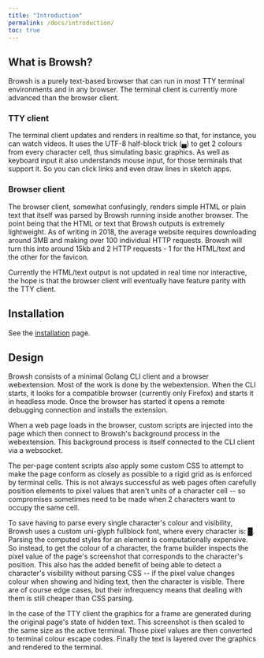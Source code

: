 ```yaml
---
title: "Introduction"
permalink: /docs/introduction/
toc: true
---
```


## What is Browsh?

Browsh is a purely text-based browser that can run in most TTY terminal
environments and in any browser. The terminal client is currently more advanced
than the browser client.

### TTY client
The terminal client updates and renders in realtime so that, for instance, you
can watch videos. It uses the UTF-8 half-block trick (▄) to get 2 colours
from every character cell, thus simulating basic graphics. As well as keyboard input it also understands mouse input, for those terminals that support it. So
you can click links and even draw lines in sketch apps.

### Browser client
The browser client, somewhat confusingly, renders simple HTML or plain text that
itself was parsed by Browsh running inside another browser. The point being that the HTML or text that Browsh outputs is extremely lightweight. As of writing in 2018, the
average website requires downloading around 3MB and making over 100 individual HTTP requests. Browsh will turn this into around 15kb and 2 HTTP requests - 1 for the HTML/text and the other for the favicon.

Currently the HTML/text output is not updated in real time nor interactive, the hope is that the browser client will eventually have feature parity with the TTY client.

## Installation

See the [installation](/docs/installation/) page.

## Design

Browsh consists of a minimal Golang CLI client and a browser webextension. Most of the work is done by the webextension. When the CLI starts, it looks for a compatible browser (currently only Firefox) and starts it in headless mode. Once
the browser has started it opens a remote debugging connection and installs the extension.

When a web page loads in the browser, custom scripts are injected into the page which then connect to Browsh's background process in the webextension. This background process is itself connected to the CLI client via a websocket.

The per-page content scripts also apply some custom CSS to attempt to make the page conform as closely as possible to a rigid grid as is enforced by terminal cells. This is not always successful as web pages often carefully position elements to pixel values that aren't units of a character cell -- so compromises sometimes need to be made when 2 characters want to occupy the same cell.

To save having to parse every single character's colour and visibility, Browsh uses a custom uni-glyph fullblock font, where every character is: █. Parsing the computed styles for an element is computationally expensive. So instead, to get the colour of a character, the frame builder inspects the pixel value of the page's screenshot that corresponds to the character's position. This also has the added benefit of being able to detect a character's visibility without parsing CSS -- if the pixel value changes colour when showing and hiding text, then the character is visible. There are of course edge cases, but their infrequency means that dealing with them is still cheaper than CSS parsing.

In the case of the TTY client the graphics for a frame are generated during the original page's state of hidden text. This screenshot is then scaled to the same size as the active terminal. Those pixel values are then converted to terminal colour escape codes. Finally the text is layered over the graphics and rendered to the terminal.
